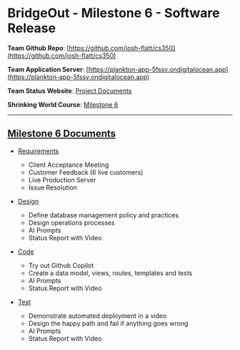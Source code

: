# BridgeOut - Milestone 6 - Software Release

**Team Github Repo**:  [https://github.com/josh-flatt/cs350](https://github.com/josh-flatt/cs350)

**Team Application Server**:  [https://plankton-app-5fssv.ondigitalocean.app](https://plankton-app-5fssv.ondigitalocean.app)

**Team Status Website**:  [Project Documents](https://github.com/josh-flatt/cs350/tree/main/Documents)

**Shrinking World Course**: [Milestone 6](https://shrinking-world.com/sweng/m6-Index.md)

---

## [Milestone 6 Documents](https://github.com/josh-flatt/cs350/tree/main/Documents/Milestone-6)

* [Requirements](https://github.com/josh-flatt/cs350/tree/main/Documents/Milestone-6/Requirements) 
    * Client Acceptance Meeting
    * Customer Feedback (6 live customers)
    * Live Production Server
    * Issue Resolution

* [Design](https://github.com/josh-flatt/cs350/tree/main/Documents/Milestone-6/Design)
    * Define database management policy and practices
    * Design operations processes
    * AI Prompts
    * Status Report with Video

* [Code](https://github.com/josh-flatt/cs350/tree/main/Documents/Milestone-6/Code)
    * Try out Github Copilot
    * Create a data model, views, routes, templates and tests
    * AI Prompts
    * Status Report with Video

* [Test](https://github.com/josh-flatt/cs350/tree/main/Documents/Milestone-6/Test)
    * Demonstrate automated deployment in a video
    * Design the happy path and fail if anything goes wrong
    * AI Prompts
    * Status Report with Video
